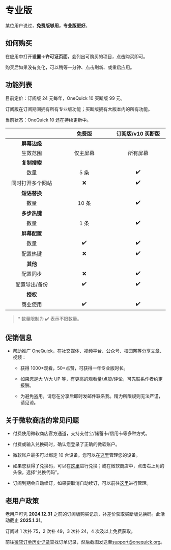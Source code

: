# 专业版

某位用户说过，**免费版够用，专业版更好**。

## 如何购买

在应用中打开**设置->许可证页面**，会列出可购买的项目，点击购买即可。

购买后如果没有变化，可以稍等一分钟、点击刷新、或重启应用。

## 功能列表

目前定价：订阅版 24 元每年，OneQuick 10 买断版 99 元。

订阅版在订阅期间拥有所有专业版功能；买断版拥有大版本内的所有功能。

当前状态：OneQuick 10 还在持续更新中。

|                  |  免费版  | 订阅版/v10 买断版 |
| :--------------: | :------: | :---------------: |
|   **屏幕边缘**   |          |                   |
|     生效范围     | 仅主屏幕 |     所有屏幕      |
|   **复制搜索**   |          |                   |
|       数量       |   5 条   |        ✔️         |
| 同时打开多个网站 |    ❌    |        ✔️         |
|   **短语替换**   |          |                   |
|       数量       |  10 条   |        ✔️         |
|   **多步热键**   |          |                   |
|       数量       |   1 条   |        ✔️         |
|   **屏幕配置**   |          |                   |
|       数量       |    ✔️    |        ✔️         |
|     配置热键     |    ❌    |        ✔️         |
|     **其他**     |          |                   |
|     配置同步     |    ❌    |        ✔️         |
|  配置导出/备份   |    ✔️    |        ✔️         |
|     **授权**     |          |                   |
|     商业使用     |    ✔️    |        ✔️         |

> \* 数量限制为 ✔️ 表示不限数量。

## 促销信息

- 帮助推广 OneQuick，在社交媒体、视频平台、公众号、校园网等分享文章、视频：

  - 获得 1000+观看，50+点赞，可获得一年专业版时长。

  - 如果您是大 V/大 UP 等，有更高的观看量/点赞/评论，可先联系作者约定报酬。

  - 为避免盗用，请您在分享后即时发邮件联系我。精力所限规则无法严谨，请见谅。

## 关于微软商店的常见问题

- 付费使用微软商店官方通道，支持支付宝/储蓄卡/信用卡等多种方式。

- 付费或输入兑换码时，确认您登录了正确的微软账户。

- 微软账户最多可以绑定 10 台设备。您可以在[这里](https://account.microsoft.com/devices/content)管理您的设备。

- 如果您获得了兑换码，可以在[这里](https://account.microsoft.com/billing/redeem)进行兑换；或在微软商店中，点击右上角的头像，选择“兑换代码”。

- 订阅到期会自动续订，如果要取消自动续订，可以前往[这里](https://account.microsoft.com/services/)进行管理。

## 老用户政策

老用户可凭 **2024.12.31** 之前的订阅版购买记录，补差价获取买断版兑换码。此活动截止 **2025.1.31**。

订阅过 1 次补 75，2 次补 49，3 次补 24，4 次及以上免费获取。

前往[微软订单历史记录](https://account.microsoft.com/billing/orders)查找订单记录，然后截图发送至<support@onequick.org>。

<style>
td {
    width: 12rem;
}
</style>
